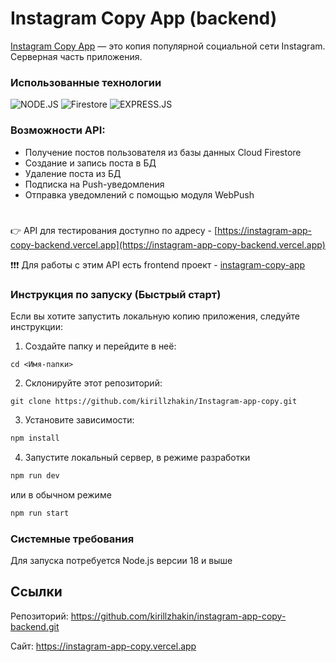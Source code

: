 # Instagram Copy App (backend)

[Instagram Copy App](https://instagram-app-copy.vercel.app) — это копия популярной социальной сети Instagram. Серверная часть приложения.

### Использованные технологии

![NODE.JS](https://img.shields.io/badge/Node.js-172F45?style=for-the-badge&logo=node.js)
![Firestore](https://img.shields.io/badge/Firestore-172F45?style=for-the-badge&logo=firebase)
![EXPRESS.JS](https://img.shields.io/badge/Express-172F45?style=for-the-badge&logo=express)

### Возможности API:

- Получение постов пользователя из базы данных Cloud Firestore
- Создание и запись поста в БД
- Удаление поста из БД
- Подписка на Push-уведомления
- Отправка уведомлений с помощью модуля WebPush

#

👉 API для тестирования доступно по адресу - [https://instagram-app-copy-backend.vercel.app](https://instagram-app-copy-backend.vercel.app)

❗️❗️❗️ Для работы с этим API есть frontend проект - [instagram-copy-app](https://github.com/kirillzhakin/Instagram-app-copy)

### Инструкция по запуску (Быстрый старт)

Если вы хотите запустить локальную копию приложения, следуйте инструкции:

1. Создайте папку и перейдите в неё:

```
cd <Имя-папки>
```

2. Склонируйте этот репозиторий:

```
git clone https://github.com/kirillzhakin/Instagram-app-copy.git
```

3. Установите зависимости:

```sh
npm install
```

4. Запустите локальный сервер, в режиме разработки

```sh
npm run dev
```

или в обычном режиме

```sh
npm run start
```

### Системные требования

Для запуска потребуется Node.js версии 18 и выше

## Ссылки

Репозиторий: https://github.com/kirillzhakin/instagram-app-copy-backend.git

Сайт: https://instagram-app-copy.vercel.app
